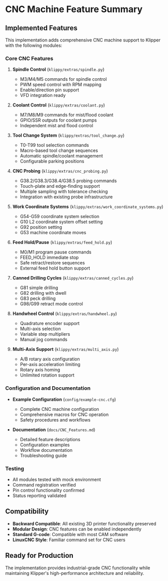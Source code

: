 # CNC Machine Feature Summary

## Implemented Features

This implementation adds comprehensive CNC machine support to Klipper with the following modules:

### Core CNC Features

1. **Spindle Control** (`klippy/extras/spindle.py`)
   - M3/M4/M5 commands for spindle control
   - PWM speed control with RPM mapping
   - Enable/direction pin support
   - VFD integration ready

2. **Coolant Control** (`klippy/extras/coolant.py`)
   - M7/M8/M9 commands for mist/flood coolant
   - GPIO/SSR outputs for coolant pumps
   - Independent mist and flood control

3. **Tool Change System** (`klippy/extras/tool_change.py`)
   - T0-T99 tool selection commands
   - Macro-based tool change sequences
   - Automatic spindle/coolant management
   - Configurable parking positions

4. **CNC Probing** (`klippy/extras/cnc_probing.py`)
   - G38.2/G38.3/G38.4/G38.5 probing commands
   - Touch-plate and edge-finding support
   - Multiple sampling with tolerance checking
   - Integration with existing probe infrastructure

5. **Work Coordinate Systems** (`klippy/extras/work_coordinate_systems.py`)
   - G54-G59 coordinate system selection
   - G10 L2 coordinate system offset setting
   - G92 position setting
   - G53 machine coordinate moves

6. **Feed Hold/Pause** (`klippy/extras/feed_hold.py`)
   - M0/M1 program pause commands
   - FEED_HOLD immediate stop
   - Safe retract/restore sequences
   - External feed hold button support

7. **Canned Drilling Cycles** (`klippy/extras/canned_cycles.py`)
   - G81 simple drilling
   - G82 drilling with dwell
   - G83 peck drilling
   - G98/G99 retract mode control

8. **Handwheel Control** (`klippy/extras/handwheel.py`)
   - Quadrature encoder support
   - Multi-axis selection
   - Variable step multipliers
   - Manual jog commands

9. **Multi-Axis Support** (`klippy/extras/multi_axis.py`)
   - A/B rotary axis configuration
   - Per-axis acceleration limiting
   - Rotary axis homing
   - Unlimited rotation support

### Configuration and Documentation

- **Example Configuration** (`config/example-cnc.cfg`)
  - Complete CNC machine configuration
  - Comprehensive macros for CNC operation
  - Safety procedures and workflows

- **Documentation** (`docs/CNC_Features.md`)
  - Detailed feature descriptions
  - Configuration examples
  - Workflow documentation
  - Troubleshooting guide

### Testing

- All modules tested with mock environment
- Command registration verified
- Pin control functionality confirmed
- Status reporting validated

## Compatibility

- **Backward Compatible**: All existing 3D printer functionality preserved
- **Modular Design**: CNC features can be enabled independently
- **Standard G-code**: Compatible with most CAM software
- **LinuxCNC Style**: Familiar command set for CNC users

## Ready for Production

The implementation provides industrial-grade CNC functionality while maintaining Klipper's high-performance architecture and reliability.